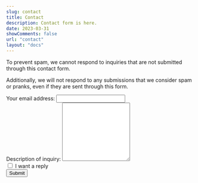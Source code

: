 ```yaml
---
slug: contact
title: Contact
description: Contact form is here.
date: 2023-03-31
showComments: false
url: "contact"
layout: "docs"
---
```

To prevent spam, we cannot respond to inquiries that are not submitted through this contact form.

Additionally, we will not respond to any submissions that we consider spam or pranks, even if they are sent through this form.

<form
  action="https://formspree.io/f/xqkoyqwd"
  method="POST"
  class="mt-5"
>
  <div class="mb-3">
    <label for="email">
      Your email address:
    </label>
    <input class="form-control" id="email" type="email" name="email" required>
  </div>
  <div class="mb-3">
    <label for="message">
      Description of inquiry:
    </label>
    <textarea class="form-control" id="message" name="message" rows="10" required></textarea>
  </div>
  <div class="form-check mb-3">
    <input name="reply" class="form-check-input" type="checkbox" value="true" id="flexCheckChecked">
    <label class="form-check-label" for="flexCheckChecked">
      I want a reply
    </label>
  </div>
  <button type="submit" class="btn btn-primary mb-3">Submit</button>
</form>
